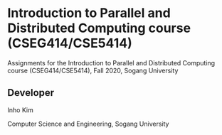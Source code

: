 # Introduction to Parallel and Distributed Computing course (CSEG414/CSE5414)

Assignments for the Introduction to Parallel and Distributed Computing course
(CSEG414/CSE5414), Fall 2020, Sogang University

## Developer

Inho Kim

Computer Science and Engineering, Sogang University

